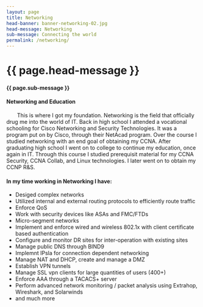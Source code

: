 ```yaml
---
layout: page
title: Networking
head-banner: banner-networking-02.jpg
head-message: Networking
sub-message: Connecting the world
permalink: /networking/
---
```



<style media="screen">
  .hero-img {
    background-image: url("{{ site.baseurl }}/img/{{ page.head-banner }}");
  }
</style>


<div class="page-banner">
  <div class="hero-img"></div>
  <div class="hero-text">
    <h1> {{ page.head-message }}</h1>
    <h4>{{ page.sub-message }}</h4>
  </div>
</div>



<h4>Networking and Education</h4>
<p style="text-indent: 2em;">
This is where I got my foundation. Networking is the field that officially drug me into the world of IT. Back in high school I attended a vocational schooling for Cisco Networking and Security Technologies. It was a program put on by Cisco, through their NetAcad program. Over the course I studied networking with an end goal of obtaining my CCNA. After graduating high school I went on to college to continue my education, once again in IT. Through this course I studied prerequisit material for my CCNA Security, CCNA Collab, and Linux technologies. I later went on to obtain my CCNP R&S.
</p>

<p>
<h4>In my time working in Networking I have:</h4>
<ul class="dots">
  <li>Desiged complex networks</li>
  <li>Utilized internal and external routing protocols to efficiently route traffic</li>
  <li>Enforce QoS</li>
  <li>Work with security devices like ASAs and FMC/FTDs</li>
  <li>Micro-segment networks</li>
  <li>Implement and enforce wired and wireless 802.1x with client certificate based authentication</li>
  <li>Configure and monitor DR sites for inter-operation with existing sites</li>
  <li>Manage public DNS through BIND9</li>
  <li>Implemnt IPsla for connection dependent networking</li>
  <li>Manage NAT and DHCP, create and manage a DMZ</li>
  <li>Establish VPN tunnels</li>
  <li>Manage SSL vpn clients for large quantities of users (400+)</li>
  <li>Enforce AAA through a TACACS+ server</li>
  <li>Perform advanced network monitoring / packet analysis using Extrahop, Wireshark, and Solarwinds</li>
  <li>and much more</li>
</ul>
</p>


<!-- This is the base Jekyll theme. You can find out more info about customizing your Jekyll theme, as well as basic Jekyll usage documentation at [jekyllrb.com](https://jekyllrb.com/)

You can find the source code for Minima at GitHub:
[jekyll][jekyll-organization] /
[minima](https://github.com/jekyll/minima)

You can find the source code for Jekyll at GitHub:
[jekyll][jekyll-organization] /
[jekyll](https://github.com/jekyll/jekyll)


[jekyll-organization]: https://github.com/jekyll -->
